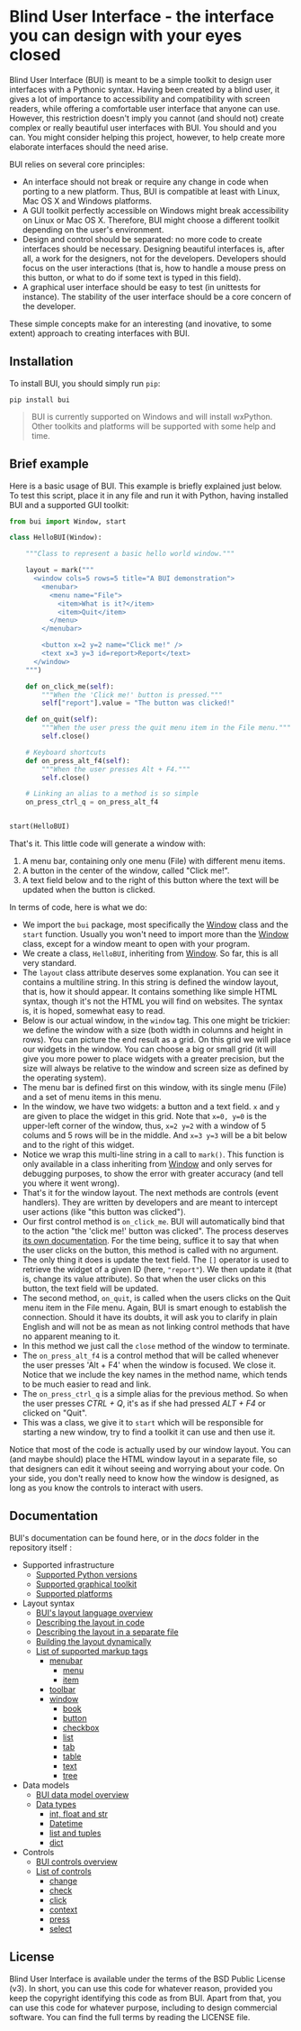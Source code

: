 # Blind User Interface - the interface you can design with your eyes closed

Blind User Interface (BUI) is meant to be a simple toolkit to design user interfaces with a Pythonic syntax.  Having been created by a blind user, it gives a lot of importance to accessibility and compatibility with screen readers, while offering a comfortable user interface that anyone can use.  However, this restriction doesn't imply you cannot (and should not) create complex or really beautiful user interfaces with BUI.  You should and you can.  You might consider helping this project, however, to help create more elaborate interfaces should the need arise.

BUI relies on several core principles:

- An interface should not break or require any change in code when porting to a new platform.  Thus, BUI is compatible at least with Linux, Mac OS X and Windows platforms.
- A GUI toolkit perfectly accessible on Windows might break accessibility on Linux or Mac OS X.  Therefore, BUI might choose a different toolkit depending on the user's environment.
- Design and control should be separated: no more code to create interfaces should be necessary.  Designing beautiful interfaces is, after all, a work for the designers, not for the developers.  Developers should focus on the user interactions (that is, how to handle a mouse press on this button, or what to do if some text is typed in this field).
- A graphical user interface should be easy to test (in unittests for instance).  The stability of the user interface should be a core concern of the developer.

These simple concepts make for an interesting (and inovative, to some extent) approach to creating interfaces with BUI.

## Installation

To install BUI, you should simply run `pip`:

    pip install bui

> BUI is currently supported on Windows and will install wxPython.  Other toolkits and platforms will be supported with some help and time.

## Brief example

Here is a basic usage of BUI.  This example is briefly explained just below.  To test this script, place it in any file and run it with Python, having installed BUI and a supported GUI toolkit:

```python
from bui import Window, start

class HelloBUI(Window):

    """Class to represent a basic hello world window."""

    layout = mark("""
      <window cols=5 rows=5 title="A BUI demonstration">
        <menubar>
          <menu name="File">
            <item>What is it?</item>
            <item>Quit</item>
          </menu>
        </menubar>

        <button x=2 y=2 name="Click me!" />
        <text x=3 y=3 id=report>Report</text>
      </window>
    """)

    def on_click_me(self):
        """When the 'Click me!' button is pressed."""
        self["report"].value = "The button was clicked!"

    def on_quit(self):
        """When the user press the quit menu item in the File menu."""
        self.close()

    # Keyboard shortcuts
    def on_press_alt_f4(self):
        """When the user presses Alt + F4."""
        self.close()

    # Linking an alias to a method is so simple
    on_press_ctrl_q = on_press_alt_f4


start(HelloBUI)
```

That's it.  This little code will generate a window with:

1. A menu bar, containing only one menu (File) with different menu items.
2. A button in the center of the window, called "Click me!".
3. A text field below and to the right of this button where the text will be updated when the button is clicked.

In terms of code, here is what we do:

- We import the `bui` package, most specifically the [Window](./class/Window.md) class and the `start` function.  Usually you won't need to import more than the [Window](./class/Window.md) class, except for a window meant to open with your program.
- We create a class, `HelloBUI`, inheriting from [Window](./class/Window.md).  So far, this is all very standard.
- The `layout` class attribute deserves some explanation.  You can see it contains a multiline string.  In this string is defined the window layout, that is, how it should appear.  It contains something like simple HTML syntax, though it's not the HTML you will find on websites.  The syntax is, it is hoped, somewhat easy to read.
- Below is our actual window, in the `window` tag.  This one might be trickier: we define the window with a size (both width in columns and height in rows).  You can picture the end result as a grid.  On this grid we will place our widgets in the window.  You can choose a big or small grid (it will give you more power to place widgets with a greater precision, but the size will always be relative to the window and screen size as defined by the operating system).
- The menu bar is defined first on this window, with its single menu (File) and a set of menu items in this menu.
- In the window, we have two widgets: a button and a text field.  `x` and `y` are given to place the widget in this grid.  Note that `x=0, y=0` is the upper-left corner of the window, thus, `x=2 y=2` with a window of 5 colums and 5 rows will be in the middle.  And `x=3 y=3` will be a bit below and to the right of this widget.
- Notice we wrap this multi-line string in a call to `mark()`. This function is only available in a class inheriting from [Window](./class/Window.md) and only serves for debugging purposes, to show the error with greater accuracy (and tell you where it went wrong).
- That's it for the window layout.  The next methods are controls (event handlers).  They are written by developers and are meant to intercept user actions (like "this button was clicked").
- Our first control method is `on_click_me`.  BUI will automatically bind that to the action "the 'click me!' button was clicked".  The process deserves [its own documentation](./control/overview.md).  For the time being, suffice it to say that when the user clicks on the button, this method is called with no argument.
- The only thing it does is update the text field.  The `[]` operator is used to retrieve the widget of a given ID (here, `"report"`).  We then update it (that is, change its value attribute).  So that when the user clicks on this button, the text field will be updated.
- The second method, `on_quit`, is called when the users clicks on the Quit menu item in the File menu.  Again, BUI is smart enough to establish the connection.  Should it have its doubts, it will ask you to clarify in plain English and will not be as mean as not linking control methods that have no apparent meaning to it.
- In this method we just call the `close` method of the window to terminate.
- The `on_press_alt_f4` is a control method that will be called whenever the user presses 'Alt + F4' when the window is focused.  We close it.  Notice that we include the key names in the method name, which tends to be much easier to read and link.
- The `on_press_ctrl_q` is a simple alias for the previous method.  So when the user presses *CTRL + Q*, it's as if she had pressed *ALT + F4* or clicked on "Quit".
- This was a class, we give it to `start` which will be responsible for starting a new window, try to find a toolkit it can use and then use it.

Notice that most of the code is actually used by our window layout.  You can (and maybe should) place the HTML window layout in a separate file, so that designers can edit it wihout seeing and worrying about your code.  On your side, you don't really need to know how the window is designed, as long as you know the controls to interact with users.

## Documentation

BUI's documentation can be found here, or in the *docs* folder in the repository itself :

- Supported infrastructure
  - [Supported Python versions](support/python.md)
  - [Supported graphical toolkit](support/gui.md)
  - [Supported platforms](support/platform.md)
- Layout syntax
  - [BUI's layout language overview](layout/overview.md)
  - [Describing the layout in code](layout/code.md)
  - [Describing the layout in a separate file](layout/file.md)
  - [Building the layout dynamically](layout/dynamic.md)
  - [List of supported markup tags](layout/tag/index.md)
    - [menubar](layout/tag/menubar.md)
      - [menu](layout/tag/menu.md)
      - [item](layout/taag/item.md)
    - [toolbar](layout/tag/toolbar.md)
    - [window](layout/tag/window.md)
      - [book](layout/tag/book.md)
      - [button](layout/tag/button.md)
      - [checkbox](layout/tag/checkbox.md)
      - [list](layout/tag/list.md)
      - [tab](layout/tag/tab.md)
      - [table](layout/tag/table.md)
      - [text](layout/tag/text.md)
      - [tree](layout/tag/tree.md)
- Data models
  - [BUI data model overview](data/overview.md)
  - [Data types](data/types.md)
    - [int, float and str](data/int-float-str.md)
    - [Datetime](data/datetime.md)
    - [list and tuples](data/list-tuples.md)
    - [dict](data/dict.md)
- Controls
  - [BUI controls overview](control/overview.md)
  - [List of controls](control/list.md)
    - [change](control/change.md)
    - [check](control/check.md)
    - [click](control/click.md)
    - [context](control/context.md)
    - [press](control/press.md)
    - [select](control/select.md)

## License

Blind User Interface is available under the terms of the BSD Public License (v3).  In short, you can use this code for whatever reason, provided you keep the copyright identifying this code as from BUI.  Apart from that, you can use this code for whatever purpose, including to design commercial software.  You can find the full terms by reading the LICENSE file.

